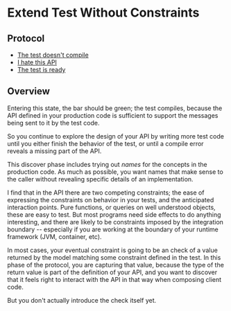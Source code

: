 # Extend Test Without Constraints

## Protocol

 * [The test doesn't compile](theTestExtensionDoesn'tCompile.md)
 * [I hate this API](iHateThisApi.md)
 * [The test is ready]()
 
## Overview

Entering this state, the bar should be green; the test compiles, because the
API defined in your production code is sufficient to support the messages
being sent to it by the test code.

So you continue to explore the design of your API by writing more test
code until you either finish the behavior of the test, or until a compile
error reveals a missing part of the API.

This discover phase includes trying out _names_ for the concepts in the
production code.  As much as possible, you want names that make sense
to the caller without revealing specific details of an implementation.

I find that in the API there are two competing constraints; the ease
of expressing the constraints on behavior in your tests, and the anticipated
interaction points.  Pure functions, or queries on well understood objects,
these are easy to test.  But most programs need side effects to do anything
interesting, and there are likely to be constraints imposed by the
integration boundary -- especially if you are working at the boundary
of your runtime framework (JVM, container, etc).

In most cases, your eventual constraint is going to be an check of
a value returned by the model matching some constraint defined in the
test.  In this phase of the protocol, you are capturing that value,
because the type of the return value is part of the definition of
your API, and you want to discover that it feels right to interact
with the API in that way when composing client code.

But you don't actually introduce the check itself yet.